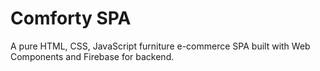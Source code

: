 # Comforty SPA

A pure HTML, CSS, JavaScript furniture e-commerce SPA built with Web Components and Firebase for backend.
